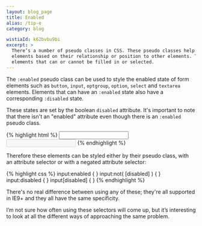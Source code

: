 ```yaml
---
layout: blog_page
title: Enabled
alias: /tip-e
category: blog

wistiaId: k62bvbu9bi
excerpt: >
  There’s a number of pseudo classes in CSS. These pseudo classes help us style different states and target specific
  elements based on their relationship or position to other elements. The :enabled and :disabled pseudo classes style form
  elements that can or cannot be filled in or selected.
---
```


The `:enabled` pseudo class can be used to style the enabled state of
form elements such as `button`, `input`, `optgroup`, `option`, `select`
and `textarea` elements.  Elements that can have an `:enabled` state
also have a corresponding `:disabled` state. 

These states are set by the boolean `disabled` attribute.  It's
important to note that there isn't an "enabled" attribute even though
there is an `:enabled` pseudo class.

{% highlight html %}
<input type="text">
<input type="text" disabled>
{% endhighlight %}

Therefore these elements can be styled either by their pseudo class,
with an attribute selector or with a negated attribute selector: 

{% highlight css %}
input:enabled { }
input:not( [disabled] ) { }
input:disabled { }
input[disabled] { }
{% endhighlight %}

There's no real difference between using any of these; they're all
supported in IE9+ and they all have the same specificity. 

I’m not sure how often using these selectors will come up, but it’s
interesting to look at all the different ways of approaching the same
problem.
